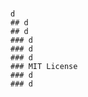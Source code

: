 # 
    d
    ## d
    ## d
    ### d
    ### d
    ### d
    ### MIT License
    ### d
    ### d 
  